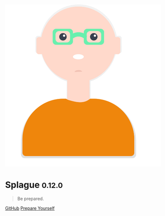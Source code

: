 ![logo](header.svg)

# Splague <small>0.12.0</small>

> Be prepared.

[GitHub](https://github.com/alexlee-dev/splague)
[Prepare Yourself](#splague)